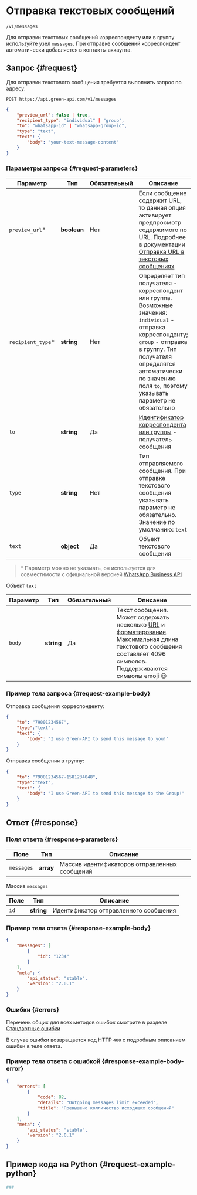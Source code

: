 # Отправка текстовых сообщений

`/v1/messages`

Для отправки текстовых сообщений корреспонденту или в группу используйте узел `messages`.
При отправке сообщений корреспондент автоматически добавляется в контакты аккаунта.

## Запрос {#request}

Для отправки текстового сообщения требуется выполнить запрос по адресу:
```
POST https://api.green-api.com/v1/messages
```

```json
{
    "preview_url": false | true,
    "recipient_type": "individual" | "group",
    "to": "whatsapp-id" | "whatsapp-group-id",
    "type": "text",
    "text": {
        "body": "your-text-message-content"
    }
}
```

### Параметры запроса {#request-parameters}

Параметр | Тип | Обязательный | Описание
----- | ----- | ----- | -----
`preview_url`* | **boolean** | Нет | Если сообщение содержит URL, то данная опция активирует предпросмотр содержимого по URL. Подробнее в документации [Отправка URL в текстовых сообщениях](https://developers.facebook.com/docs/whatsapp/api/messages/text#urls)
`recipient_type`* | **string** | Нет | Определяет тип получателя - корреспондент или группа. Возможные значения: `individual` - отправка корреспонденту; `group` - отправка в группу. Тип получателя определятся автоматически по значению поля `to`, поэтому указывать параметр не обязательно
`to` | **string** | Да | [Идентификатор корреспондента или группы](../chat-id.md) - получатель сообщения
`type` | **string** | Нет | Тип отправляемого сообщения. При отправке текстового сообщения указывать параметр не обязательно. Значение по умолчанию: `text`
`text ` | **object** | Да | Объект текстового сообщения

> \* Параметр можно не указыать, он используется для совместимости с официальной версией [WhatsApp Business API](https://developers.facebook.com/docs/whatsapp)

Объект `text`

Параметр | Тип | Обязательный | Описание
----- | ----- | ----- | -----
`body ` | **string** | Да | Текст сообщения. Может содержать несколько [URL](https://developers.facebook.com/docs/whatsapp/api/messages/text?locale=ru_RU#urls) и [форматирование](https://developers.facebook.com/docs/whatsapp/api/messages/text?locale=ru_RU#formatting). Максимальная длина текстового сообщения составляет 4096 символов. Поддерживаются символы emoji 😃

### Пример тела запроса {#request-example-body}

Отправка сообщения корреспонденту:
```json
{
    "to": "79001234567",
    "type":"text",    
    "text": {
        "body": "I use Green-API to send this message to you!"
    }    
}
```

Отправка сообщения в группу:
```json
{
    "to": "79001234567-1581234048",
    "type":"text",    
    "text": {
        "body": "I use Green-API to send this message to the Group!"
    }    
}
```
## Ответ {#response}

### Поля ответа {#response-parameters}

Поле | Тип |  Описание
----- | ----- | -----
`messages` | **array** | Массив идентификаторов отправленных сообщений 


Массив `messages`

Поле | Тип |  Описание
----- | ----- | -----
`id ` | **string** | Идентификатор отправленного сообщения 

### Пример тела ответа {#response-example-body}

```json
{
    "messages": [
        {
            "id": "1234"
        }
    ],
    "meta": {
        "api_status": "stable",
        "version": "2.0.1"
    }
}
```

### Ошибки {#errors}

Перечень общих для всех методов ошибок смотрите в разделе [Стандартные ошибки](../common-errors.md)

В случае ошибки возвращается код HTTP `400` с подробным описанием ошибки в теле ответа.

### Пример тела ответа с ошибкой {#response-example-body-error}

```json
{
    "errors": [
        {
            "code": 82,
            "details": "Outgoing messages limit exceeded",
            "title": "Превышено колличество исходящих сообщений"
        }
    ],
    "meta": {
        "api_status": "stable",
        "version": "2.0.1"
    }
}
```

## Пример кода на Python  {#request-example-python}

```python
###
```